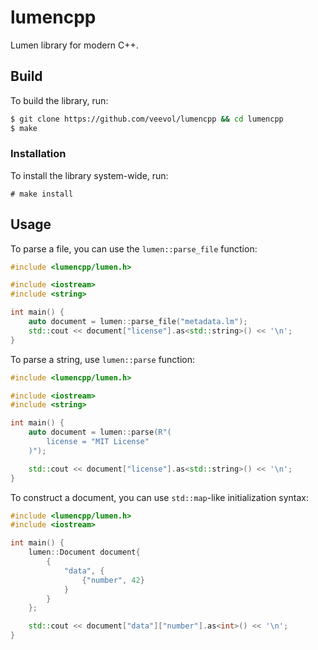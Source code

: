 # lumencpp

Lumen library for modern C++.

## Build

To build the library, run:

```bash
$ git clone https://github.com/veevol/lumencpp && cd lumencpp
$ make
```

### Installation 

To install the library system-wide, run:

```
# make install
```

## Usage

To parse a file, you can use the `lumen::parse_file` function:

```cpp
#include <lumencpp/lumen.h>

#include <iostream>
#include <string>

int main() {
    auto document = lumen::parse_file("metadata.lm");
    std::cout << document["license"].as<std::string>() << '\n';
}
```

To parse a string, use `lumen::parse` function:

```cpp
#include <lumencpp/lumen.h>

#include <iostream>
#include <string>

int main() {
    auto document = lumen::parse(R"(
        license = "MIT License"
    )");

    std::cout << document["license"].as<std::string>() << '\n';
}
```

To construct a document, you can use `std::map`-like initialization syntax:

```cpp
#include <lumencpp/lumen.h>
#include <iostream>

int main() {
    lumen::Document document{
        {
            "data", {
                {"number", 42}
            }
        }
    };

    std::cout << document["data"]["number"].as<int>() << '\n';
}
```
